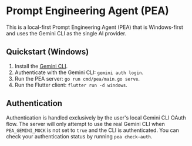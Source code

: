 # Prompt Engineering Agent (PEA)

This is a local-first Prompt Engineering Agent (PEA) that is Windows-first and uses the Gemini CLI as the single AI provider.

## Quickstart (Windows)

1.  Install the [Gemini CLI](https://ai.google.dev/docs/gemini_cli_quickstart).
2.  Authenticate with the Gemini CLI: `gemini auth login`.
3.  Run the PEA server: `go run cmd/pea/main.go serve`.
4.  Run the Flutter client: `flutter run -d windows`.

## Authentication

Authentication is handled exclusively by the user's local Gemini CLI OAuth flow. The server will only attempt to use the real Gemini CLI when `PEA_GEMINI_MOCK` is not set to `true` and the CLI is authenticated. You can check your authentication status by running `pea check-auth`.
